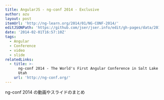 ```yaml
---
title: AngularJS - ng-conf 2014 - Exclusive
author: azu
layout: post
itemUrl: 'http://ng-learn.org/2014/01/NG-CONF-2014/'
editJSONPath: 'https://github.com/jser/jser.info/edit/gh-pages/data/2014/02/index.json'
date: '2014-02-01T16:57:10Z'
tags:
  - Angular
  - Conference
  - video
  - slide
relatedLinks:
  - title: >-
      ng-conf 2014 - The World's First Angular Conference in Salt Lake City,
      Utah
    url: 'http://ng-conf.org/'
---
```

ng-conf 2014 の動画やスライドのまとめ
